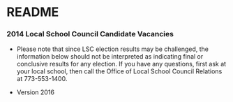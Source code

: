 # README #

### 2014 Local School Council Candidate Vacancies ###

* Please note that since LSC election results may be challenged, the information below should not be interpreted as indicating final or conclusive results for any election. If you have any questions, first ask at your local school, then call the Office of Local School Council Relations at 773-553-1400.

* Version 2016